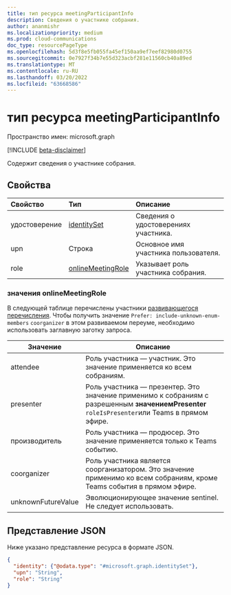 ```yaml
---
title: тип ресурса meetingParticipantInfo
description: Сведения о участнике собрания.
author: ananmishr
ms.localizationpriority: medium
ms.prod: cloud-communications
doc_type: resourcePageType
ms.openlocfilehash: 5d3f8e5fb055fa45ef150aa9ef7eef82980d0755
ms.sourcegitcommit: 0e7927f34b7e55d323acbf281e11560cb40a89ed
ms.translationtype: MT
ms.contentlocale: ru-RU
ms.lasthandoff: 03/20/2022
ms.locfileid: "63668586"
---
```

# <a name="meetingparticipantinfo-resource-type"></a>тип ресурса meetingParticipantInfo

Пространство имен: microsoft.graph

[!INCLUDE [beta-disclaimer](../../includes/beta-disclaimer.md)]

Содержит сведения о участнике собрания.

## <a name="properties"></a>Свойства

| Свойство | Тип             | Описание                 |
| :------- | :-------------------- | :------------------------------ |
| удостоверение | [identitySet](identityset.md) | Сведения о удостоверениях участника.           |
| upn      | Строка                        | Основное имя участника пользователя.             |
| role     | [onlineMeetingRole](#onlinemeetingrole-values)     | Указывает роль участника собрания.|

### <a name="onlinemeetingrole-values"></a>значения onlineMeetingRole

В следующей таблице перечислены участники [развивающегося перечисления](/graph/best-practices-concept#handling-future-members-in-evolvable-enumerations). Чтобы получить значение `Prefer: include-unknown-enum-members` `coorganizer` в этом развиваемом переуме, необходимо использовать заглавную заготку запроса.

| Значение              | Описание                                                            |
| ------------------ | ---------------------------------------------------------------------- |
| attendee            | Роль участника — участник. Это значение применяется ко всем собраниям.   |
| presenter           | Роль участника — презентер. Это значение применимо к собраниям с разрешенным **значениемPresenter** `roleIsPresenter`или Teams в прямом эфире. |
| производитель            | Роль участника — продюсер. Это значение применяется только к Teams событию.  |
| coorganizer | Роль участника является соорганизатором. Это значение применимо ко всем собраниям, кроме Teams события в прямом эфире. |
| unknownFutureValue | Эволюционирующее значение sentinel. Не следует использовать. |

## <a name="json-representation"></a>Представление JSON

Ниже указано представление ресурса в формате JSON.

<!-- {
  "blockType": "resource",
  "optionalProperties": [

  ],
  "@odata.type": "microsoft.graph.meetingParticipantInfo"
}-->
```json
{
  "identity": {"@odata.type": "#microsoft.graph.identitySet"},
  "upn": "String",
  "role": "String"
}
```

<!-- uuid: 8fcb5dbc-d5aa-4681-8e31-b001d5168d79
2015-10-25 14:57:30 UTC -->
<!--
{
  "type": "#page.annotation",
  "description": "meetingParticipantInfo resource",
  "keywords": "",
  "section": "documentation",
  "tocPath": "",
  "suppressions": []
}
-->



